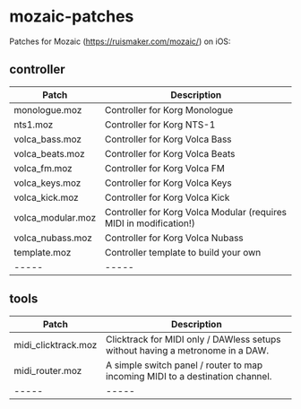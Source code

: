 # mozaic-patches
Patches for Mozaic (https://ruismaker.com/mozaic/) on iOS:

## controller

| Patch | Description |
| ----- | ----- |
| monologue.moz     | Controller for Korg Monologue   |
| nts1.moz          | Controller for Korg NTS-1       |
| volca_bass.moz    | Controller for Korg Volca Bass  |
| volca_beats.moz   | Controller for Korg Volca Beats |
| volca_fm.moz      | Controller for Korg Volca FM    |
| volca_keys.moz    | Controller for Korg Volca Keys  |
| volca_kick.moz    | Controller for Korg Volca Kick  |
| volca_modular.moz | Controller for Korg Volca Modular (requires MIDI in modification!)  |
| volca_nubass.moz  | Controller for Korg Volca Nubass |
| template.moz      | Controller template to build your own |
| ----- | ----- |

## tools

| Patch | Description |
| ----- | ----- |
| midi_clicktrack.moz | Clicktrack for MIDI only / DAWless setups without having a metronome in a DAW. |
| midi_router.moz     | A simple switch panel / router to map incoming MIDI to a destination channel.  |
| ----- | ----- |

